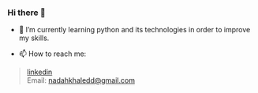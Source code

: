 ### Hi there 👋

- 🌱 I’m currently learning python and its technologies in order to improve my skills.

- 📫 How to reach me:
> [linkedin](https://www.linkedin.com/in/nadahkhaledd10/)  
> Email: nadahkhaledd@gmail.com

<!--
**nadahkhaledd/nadahkhaledd** is a ✨ _special_ ✨ repository because its `README.md` (this file) appears on your GitHub profile.

Here are some ideas to get you started:

- 🔭 I’m currently working on ...
- 🌱 I’m currently learning ...
- 👯 I’m looking to collaborate on ...
- 🤔 I’m looking for help with ...
- 💬 Ask me about ...
- 📫 How to reach me: ...
- 😄 Pronouns: ...
- ⚡ Fun fact: ...
-->
